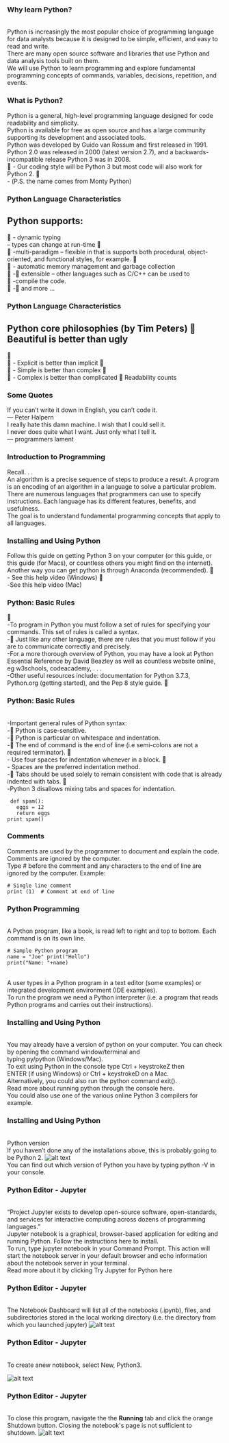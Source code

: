 ### Why learn Python?
<br>Python is increasingly the most popular choice of programming language for data analysts because it is designed to be simple, efficient, and easy to read and write.
<br>There are many open source software and libraries that use Python and data analysis tools built on them.
<br>We will use Python to learn programming and explore fundamental programming concepts of commands, variables, decisions, repetition, and events.
 
 ### What is Python?
Python is a general, high-level programming language designed for code readability and simplicity.
<br>Python is available for free as open source and has a large community supporting its development and associated tools.
<br>Python was developed by Guido van Rossum and first released in 1991. Python 2.0 was released in 2000 (latest version 2.7), and a backwards-incompatible release Python 3 was in 2008.
<br>􏰀 - Our coding style will be Python 3 but most code will also work for Python 2.
􏰀 <br>- (P.S. the name comes from Monty Python)

### Python Language Characteristics
## Python supports:
􏰀 - dynamic typing
<br>– types can change at run-time
􏰀 <br>􏰀 -multi-paradigm – flexible in that is supports both procedural, object-oriented, and functional styles, for example.
􏰀<br>􏰀 - automatic memory management and garbage collection
<br>􏰀 -􏰀 extensible – other languages such as C/C++ can be used to
<br>􏰀 -compile the code.
<br>􏰀 -􏰀 and more ...
 

### Python Language Characteristics
## Python core philosophies (by Tim Peters) 􏰀 Beautiful is better than ugly
􏰀<br>􏰀 - Explicit is better than implicit
􏰀<br>􏰀 - Simple is better than complex
􏰀<br>􏰀 - Complex is better than complicated 􏰀 Readability counts
 
###  Some Quotes
If you can’t write it down in English, you can’t code it.
<br>— Peter Halpern
<br>I really hate this damn machine. I wish that I could sell it.
<br>I never does quite what I want. Just only what I tell it.
<br>— programmers lament
 

### Introduction to Programming
Recall. . .
<br>An algorithm is a precise sequence of steps to produce a result. A program is an encoding of an algorithm in a language to solve a particular problem.
<br>There are numerous languages that programmers can use to specify instructions. Each language has its different features, benefits, and usefulness.
<br>The goal is to understand fundamental programming concepts that apply to all languages.

### Installing and Using Python
Follow this guide on getting Python 3 on your computer (or this guide, or this guide (for Macs), or countless others you might find on the internet).
<br>Another way you can get python is through Anaconda (recommended).
􏰀 <br>- See this help video (Windows) 􏰀 <br>-See this help video (Mac)
 

### Python: Basic Rules
􏰀
<br>-To program in Python you must follow a set of rules for specifying your commands. This set of rules is called a syntax.
<br>-􏰀 Just like any other language, there are rules that you must follow if you are to communicate correctly and precisely.
<br>-For a more thorough overview of Python, you may have a look at Python Essential Reference by David Beazley as well as countless website online, eg w3schools, codeacademy, . . .
<br>-Other useful resources include: documentation for Python 3.7.3, Python.org (getting started), and the Pep 8 style guide.
􏰀


### Python: Basic Rules
<br>-Important general rules of Python syntax:
<br>-􏰀 Python is case-sensitive.
<br>-􏰀 Python is particular on whitespace and indentation.
<br>-􏰀 The end of command is the end of line (i.e semi-colons are not a required terminator).
􏰀<br>- Use four spaces for indentation whenever in a block.
􏰀<br>- Spaces are the preferred indentation method.
<br>-􏰀 Tabs should be used solely to remain consistent with code that is already indented with tabs.
􏰀 <br>-Python 3 disallows mixing tabs and spaces for indentation.
```text
 def spam(): 
   eggs = 12
   return eggs
print spam()
```


### Comments
Comments are used by the programmer to document and explain the code. Comments are ignored by the computer.
<br>Type # before the comment and any characters to the end of line are ignored by the computer. Example:
 ``` text
 # Single line comment
 print (1)  # Comment at end of line
 ```

### Python Programming
<br>A Python program, like a book, is read left to right and top to bottom. Each command is on its own line.
```text
# Sample Python program
name = "Joe" print("Hello") 
print("Name: "+name)
```
<br>A user types in a Python program in a text editor (some examples) or integrated development environment (IDE examples).
<br>To run the program we need a Python interpreter (i.e. a program that reads Python programs and carries out their instructions).
 
 ### Installing and Using Python

<br>You may already have a version of python on your computer. You can check by opening the command window/terminal and
<br>typing py/python (Windows/Mac).
<br>To exit using Python in the console type Ctrl + keystrokeZ then
<br>ENTER (if using Windows) or Ctrl + keystrokeD on a Mac.
<br>Alternatively, you could also run the python command exit().
<br>Read more about running python through the console here.
<br>You could also use one of the various online Python 3 compilers for example.
  
### Installing and Using Python
<br>Python version
<br>If you haven’t done any of the installations above, this is probably going to be Python 2.
![alt text](image/pythonshell.png)
<br>You can find out which version of Python you have by typing python -V in your console.
 

### Python Editor - Jupyter
<br>“Project Jupyter exists to develop open-source software, open-standards, and services for interactive computing across dozens of programming languages.”
<br>Jupyter notebook is a graphical, browser-based application for editing and running Python. Follow the instructions here to install.
<br>To run, type jupyter notebook in your Command Prompt. This action will start the notebook server in your default browser
and echo information about the notebook server in your terminal. <br>Read more about it by clicking Try Jupyter for Python here

### Python Editor - Jupyter
<br>The Notebook Dashboard will list all of the notebooks (.ipynb), files, and subdirectories stored in the local working directory (i.e. the directory from which you launched jupyter)
![alt text](image/jnote.png)

### Python Editor - Jupyter
<br>To create anew notebook, select New, Python3.

![alt text](image/jupyter.png)

### Python Editor - Jupyter
<br>To close this program, navigate the the <b> Running</b> tab and click the orange Shutdown button. Closing the notebook's page is  not sufficient to shutdown.
![alt text](image/shutdown.png)

